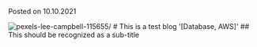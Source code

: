 <p>Posted on 10.10.2021</p><img src=https://i.ibb.co/C2K1gSk/pexels-lee-campbell-115655.jpg alt=pexels-lee-campbell-115655/>
# This is a test blog
'[Database, AWS]'
## This should be recognized as a sub-title
<p id=this